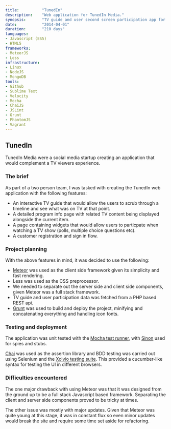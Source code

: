 ```yaml
---
title: 			"TunedIn"
description:	"Web application for TunedIn Media."
synopsis:		"TV guide and user second screen participation app for TunedIn."
date:			"2014-04-01"
duration:		"210 days"
languages: 		
- Javascript (ES5)
- HTML5
frameworks:
- MeteorJS
- Less
infrastructure:
- Linux
- NodeJS
- MongoDB
tools:
- Github
- Sublime Text
- Velocity
- Mocha
- ChaiJS
- JSLint
- Grunt
- PhantomJS
- Vagrant
---
```


## TunedIn
TunedIn Media were a social media startup creating an application that would complement a TV viewers experience.

### The brief
As part of a two person team, I was tasked with creating the TunedIn web application with the following features:

- An interactive TV guide that would allow the users to scrub through a timeline and see what was on TV at that point.
- A detailed program info page with related TV content being displayed alongside the current item.
- A page containing widgets that would allow users to particpate when watching a TV show (polls, multiple choice questions etc).
- A customer registration and sign in flow.

### Project planning
With the above features in mind, it was decided to use the following:

- [Meteor](https://meteor.com) was used as the client side framework given its simplicity and fast rendering.
- Less was used as the CSS preprocessor.
- We needed to separate out the server side and client side components, given Meteor was a full stack framework.
- TV guide and user participation data was fetched from a PHP based REST api.
- [Grunt](https://gruntjs.com/) was used to build and deploy the project, minifying and concatenating everything and handling icon fonts.

### Testing and deployment

The application was unit tested with the [Mocha test runner](https://mochajs.org), with [Sinon](http://sinonjs.org/) used for spies and stubs. 

[Chai](http://chaijs.com/) was used as the assertion library and BDD testing was carried out using Selenium and the [Xolvio testing suite](https://github.com/xolvio/meteor-cucumber). This provided a cucumber-like syntax for testing the UI in different browsers.

### Difficulties encountered
The one major drawback with using Meteor was that it was designed from the ground up to be a full stack Javascript based framework. Separating the client and server side components proved to be tricky at times.

The other issue was mostly with major updates. Given that Meteor was quite young at this stage, it was in constant flux so even minor updates would break the site and require some time set aside for refactoring.




